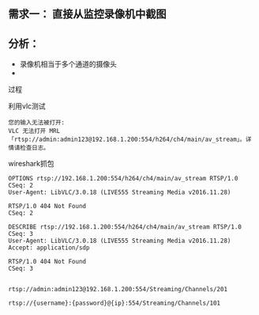 ## 需求一：	直接从监控录像机中截图

## 分析：

- 录像机相当于多个通道的摄像头
- 

过程

利用vlc测试

```
您的输入无法被打开:
VLC 无法打开 MRL「rtsp://admin:admin123@192.168.1.200:554/h264/ch4/main/av_stream」。详情请检查日志。

```



wireshark抓包



```
OPTIONS rtsp://192.168.1.200:554/h264/ch4/main/av_stream RTSP/1.0
CSeq: 2
User-Agent: LibVLC/3.0.18 (LIVE555 Streaming Media v2016.11.28)

RTSP/1.0 404 Not Found
CSeq: 2

DESCRIBE rtsp://192.168.1.200:554/h264/ch4/main/av_stream RTSP/1.0
CSeq: 3
User-Agent: LibVLC/3.0.18 (LIVE555 Streaming Media v2016.11.28)
Accept: application/sdp

RTSP/1.0 404 Not Found
CSeq: 3


```

```
rtsp://admin:admin123@192.168.1.200:554/Streaming/Channels/201
```

```
rtsp://{username}:{password}@{ip}:554/Streaming/Channels/101
```

